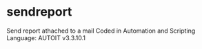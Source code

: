 # sendreport
Send report athached to a mail
Coded in  Automation and Scripting Language: AUTOIT  v3.3.10.1 
